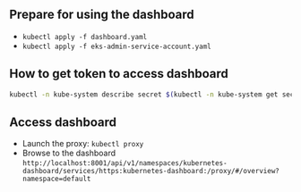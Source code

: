 
## Prepare for using the dashboard
* `kubectl apply -f dashboard.yaml`
* `kubectl apply -f eks-admin-service-account.yaml`

## How to get token to access dashboard
```bash
kubectl -n kube-system describe secret $(kubectl -n kube-system get secret | grep eks-admin | awk '{print $1}')
```

## Access dashboard
* Launch the proxy:
    `kubectl proxy`
* Browse to the dashboard
    `http://localhost:8001/api/v1/namespaces/kubernetes-dashboard/services/https:kubernetes-dashboard:/proxy/#/overview?namespace=default`
